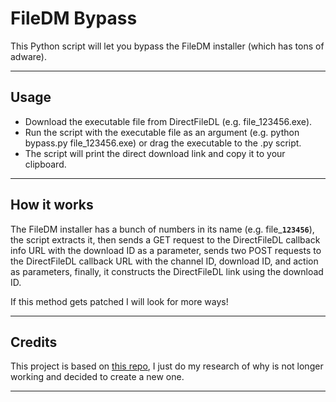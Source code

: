 # FileDM Bypass
This Python script will let you bypass the FileDM installer (which has tons of adware).

---
## Usage

+ Download the executable file from DirectFileDL (e.g. file_123456.exe).
+ Run the script with the executable file as an argument (e.g. python bypass.py file_123456.exe) or drag the executable to the .py script.
+ The script will print the direct download link and copy it to your clipboard.

---
## How it works
The FileDM installer has a bunch of numbers in its name (e.g. file_**`123456`**), the script extracts it, then sends a GET request to the DirectFileDL callback info URL with the download ID as a parameter, sends two POST requests to the DirectFileDL callback URL with the channel ID, download ID, and action as parameters, finally, it constructs the DirectFileDL link using the download ID.

If this method gets patched I will look for more ways!

---
## Credits
This project is based on [this repo](https://github.com/MattLawz/FileDM-Bypasser-Application/), I just do my research of why is not longer working and decided to create a new one.

---
